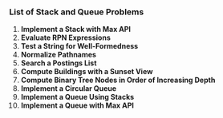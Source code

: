 ### List of Stack and Queue Problems

1. **Implement a Stack with Max API**
2. **Evaluate RPN Expressions**
3. **Test a String for Well-Formedness**
4. **Normalize Pathnames**
5. **Search a Postings List**
6. **Compute Buildings with a Sunset View**
7. **Compute Binary Tree Nodes in Order of Increasing Depth**
8. **Implement a Circular Queue**
9. **Implement a Queue Using Stacks**
10. **Implement a Queue with Max API**
